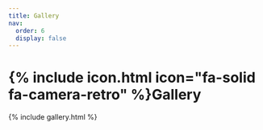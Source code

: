 ```yaml
---
title: Gallery
nav:
  order: 6
  display: false
---
```


# {% include icon.html icon="fa-solid fa-camera-retro" %}Gallery

{% include gallery.html %}
